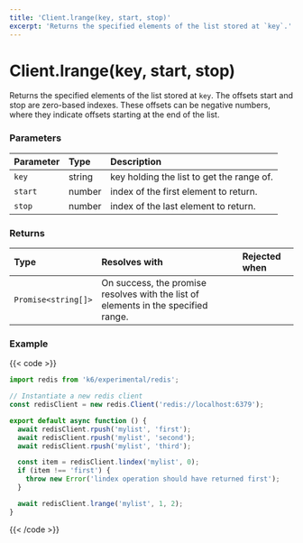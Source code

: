 ```yaml
---
title: 'Client.lrange(key, start, stop)'
excerpt: 'Returns the specified elements of the list stored at `key`.'
---
```


# Client.lrange(key, start, stop)

Returns the specified elements of the list stored at `key`. The offsets start and stop are zero-based indexes. These offsets can be negative numbers, where they indicate offsets starting at the end of the list.

### Parameters

| Parameter | Type   | Description                               |
| :-------- | :----- | :---------------------------------------- |
| `key`     | string | key holding the list to get the range of. |
| `start`   | number | index of the first element to return.     |
| `stop`    | number | index of the last element to return.      |

### Returns

| Type                | Resolves with                                                                      | Rejected when |
| :------------------ | :--------------------------------------------------------------------------------- | :------------ |
| `Promise<string[]>` | On success, the promise resolves with the list of elements in the specified range. |               |

### Example

{{< code >}}

```javascript
import redis from 'k6/experimental/redis';

// Instantiate a new redis client
const redisClient = new redis.Client('redis://localhost:6379');

export default async function () {
  await redisClient.rpush('mylist', 'first');
  await redisClient.rpush('mylist', 'second');
  await redisClient.rpush('mylist', 'third');

  const item = redisClient.lindex('mylist', 0);
  if (item !== 'first') {
    throw new Error('lindex operation should have returned first');
  }

  await redisClient.lrange('mylist', 1, 2);
}
```

{{< /code >}}
